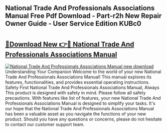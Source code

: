 ## National Trade And Professionals Associations Manual Free Pdf Download - Part-r2h New Repair Owner Guide - User Service Edition KUBc0

# <h2><a href="http://bc15255.oget.top/?id=National+Trade+And+Professionals+Associations+Manual">🔗Download New 👉🔴 National Trade And Professionals Associations Manual</a></h2>

[![National Trade And Professionals Associations Manual new download](https://i.imgur.com/5g1atiW.png)](http://bc15255.oget.top/?id=National+Trade+And+Professionals+Associations+Manual)
Understanding Your Companion Welcome to the world of your new National Trade And Professionals Associations Manual! This manual explores its features, functionalities, and provides essential operating instructions. Safety First National Trade And Professionals Associations Manual, Always This product is designed with safety in mind. Please follow all safety precautions. With features like list of features, your new National Trade And Professionals Associations Manual is designed to simplify your tasks. It's our hope that the National Trade And Professionals Associations Manual has been a valuable asset as you navigate the functions of your new product. Should you have any questions or concerns, please do not hesitate to contact our customer support team.
